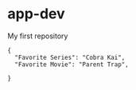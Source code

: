 # app-dev
My first repository
```
{
  "Favorite Series": "Cobra Kai",
  "Favorite Movie": "Parent Trap",

}
```
